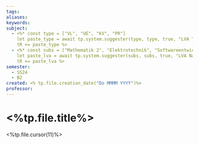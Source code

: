 ```yaml
---
tags: 
aliases: 
keywords: 
subject:
  - <%* const type = ["VL", "UE", "KV", "PR"]
    let paste_type = await tp.system.suggester(type, type, true, "LVA Type")
    tR += paste_type %>
  - <%* const subs = ["Mathematik 2", "Elektrotechnik", "Softwareentwicklung 2", "Algorithmen und Datenstrukturen", "Hardwareentwurf mit VHDL", "Networked Embedded Systems"]
    let paste_lva = await tp.system.suggester(subs, subs, true, "LVA Name") 
    tR += paste_lva %>
semester:
  - SS24
  - B2
created: <% tp.file.creation_date("Do MMMM YYYY")%>
professor:
---
```

 

# <%tp.file.title%>

<%tp.file.cursor(11)%>